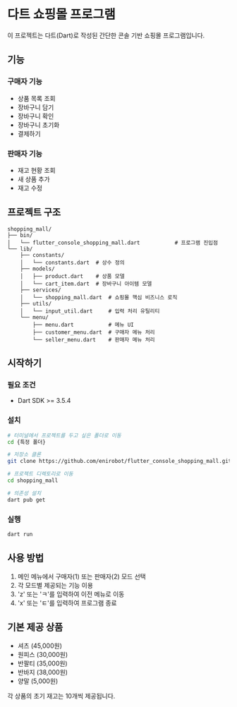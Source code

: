 # 다트 쇼핑몰 프로그램

이 프로젝트는 다트(Dart)로 작성된 간단한 콘솔 기반 쇼핑몰 프로그램입니다.

## 기능

### 구매자 기능
- 상품 목록 조회
- 장바구니 담기
- 장바구니 확인
- 장바구니 초기화
- 결제하기

### 판매자 기능
- 재고 현황 조회
- 새 상품 추가
- 재고 수정

## 프로젝트 구조
```
shopping_mall/
├── bin/
│   └── flutter_console_shopping_mall.dart           # 프로그램 진입점
└── lib/
    ├── constants/
    │   └── constants.dart  # 상수 정의
    ├── models/
    │   ├── product.dart    # 상품 모델
    │   └── cart_item.dart  # 장바구니 아이템 모델
    ├── services/
    │   └── shopping_mall.dart  # 쇼핑몰 핵심 비즈니스 로직
    ├── utils/
    │   └── input_util.dart     # 입력 처리 유틸리티
    └── menu/
        ├── menu.dart           # 메뉴 UI
        ├── customer_menu.dart  # 구매자 메뉴 처리
        └── seller_menu.dart    # 판매자 메뉴 처리
```

## 시작하기

### 필요 조건
- Dart SDK >= 3.5.4

### 설치
```bash
# 터미널에서 프로젝트를 두고 싶은 폴더로 이동
cd {특정 폴더}

# 저장소 클론
git clone https://github.com/enirobot/flutter_console_shopping_mall.git

# 프로젝트 디렉토리로 이동
cd shopping_mall

# 의존성 설치
dart pub get
```

### 실행
```bash
dart run
```

## 사용 방법

1. 메인 메뉴에서 구매자(1) 또는 판매자(2) 모드 선택
2. 각 모드별 제공되는 기능 이용
3. 'z' 또는 'ㅋ'를 입력하여 이전 메뉴로 이동
4. 'x' 또는 'ㅌ'를 입력하여 프로그램 종료

## 기본 제공 상품
- 셔츠 (45,000원)
- 원피스 (30,000원)
- 반팔티 (35,000원)
- 반바지 (38,000원)
- 양말 (5,000원)

각 상품의 초기 재고는 10개씩 제공됩니다.